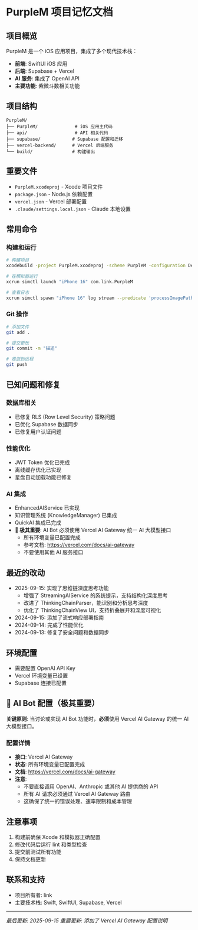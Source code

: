 # PurpleM 项目记忆文档

## 项目概览
PurpleM 是一个 iOS 应用项目，集成了多个现代技术栈：
- **前端**: SwiftUI iOS 应用
- **后端**: Supabase + Vercel
- **AI 服务**: 集成了 OpenAI API
- **主要功能**: 紫微斗数相关功能

## 项目结构
```
PurpleM/
├── PurpleM/              # iOS 应用主代码
├── api/                  # API 相关代码
├── supabase/            # Supabase 配置和迁移
├── vercel-backend/      # Vercel 后端服务
└── build/               # 构建输出
```

## 重要文件
- `PurpleM.xcodeproj` - Xcode 项目文件
- `package.json` - Node.js 依赖配置
- `vercel.json` - Vercel 部署配置
- `.claude/settings.local.json` - Claude 本地设置

## 常用命令

### 构建和运行
```bash
# 构建项目
xcodebuild -project PurpleM.xcodeproj -scheme PurpleM -configuration Debug -sdk iphonesimulator build

# 在模拟器运行
xcrun simctl launch "iPhone 16" com.link.PurpleM

# 查看日志
xcrun simctl spawn "iPhone 16" log stream --predicate 'processImagePath endswith "PurpleM"'
```

### Git 操作
```bash
# 添加文件
git add .

# 提交更改
git commit -m "描述"

# 推送到远程
git push
```

## 已知问题和修复

### 数据库相关
- 已修复 RLS (Row Level Security) 策略问题
- 已优化 Supabase 数据同步
- 已修复用户认证问题

### 性能优化
- JWT Token 优化已完成
- 离线缓存优化已实现
- 星盘自动加载功能已修复

### AI 集成
- EnhancedAIService 已实现
- 知识管理系统 (KnowledgeManager) 已集成
- QuickAI 集成已完成
- **🔴 极其重要**: AI Bot 必须使用 Vercel AI Gateway 统一 AI 大模型接口
  - 所有环境变量已配置完成
  - 参考文档: https://vercel.com/docs/ai-gateway
  - 不要使用其他 AI 服务接口

## 最近的改动
- 2025-09-15: 实现了思维链深度思考功能
  - 增强了 StreamingAIService 的系统提示，支持结构化深度思考
  - 改进了 ThinkingChainParser，能识别和分析思考深度
  - 优化了 ThinkingChainView UI，支持折叠展开和深度可视化
- 2024-09-15: 添加了流式响应部署指南
- 2024-09-14: 完成了性能优化
- 2024-09-13: 修复了安全问题和数据同步

## 环境配置
- 需要配置 OpenAI API Key
- Vercel 环境变量已设置
- Supabase 连接已配置

## 🔴 AI Bot 配置（极其重要）
**关键原则**: 当讨论或实现 AI Bot 功能时，**必须**使用 Vercel AI Gateway 的统一 AI 大模型接口。

### 配置详情
- **接口**: Vercel AI Gateway
- **状态**: 所有环境变量已配置完成
- **文档**: https://vercel.com/docs/ai-gateway
- **注意**: 
  - 不要直接调用 OpenAI、Anthropic 或其他 AI 提供商的 API
  - 所有 AI 请求必须通过 Vercel AI Gateway 路由
  - 这确保了统一的错误处理、速率限制和成本管理

## 注意事项
1. 构建前确保 Xcode 和模拟器正确配置
2. 修改代码后运行 lint 和类型检查
3. 提交前测试所有功能
4. 保持文档更新

## 联系和支持
- 项目所有者: link
- 主要技术栈: Swift, SwiftUI, Supabase, Vercel

---
*最后更新: 2025-09-15*
*重要更新: 添加了 Vercel AI Gateway 配置说明*